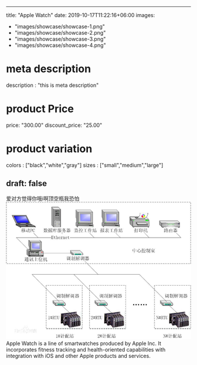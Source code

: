 
---
title: "Apple Watch"
date: 2019-10-17T11:22:16+06:00
images: 
  - "images/showcase/showcase-1.png"
  - "images/showcase/showcase-2.png"
  - "images/showcase/showcase-3.png"
  - "images/showcase/showcase-4.png"

# meta description
description : "this is meta description"

# product Price
price: "300.00"
discount_price: "25.00"

# product variation
colors : ["black","white","gray"]
sizes : ["small","medium","large"]

draft: false
---

爱对方觉得你哦i啊顶空瓶我恐怕
![](images\7dd98d1001e93901f44b1f9f7bec54e737d196c2.jpg)
Apple Watch is a line of smartwatches produced by Apple Inc. It incorporates fitness tracking and health-oriented capabilities with integration with iOS and other Apple products and services.
